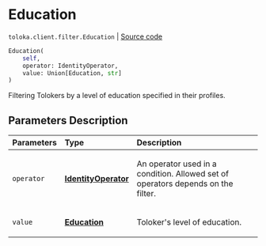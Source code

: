 # Education
`toloka.client.filter.Education` | [Source code](https://github.com/Toloka/toloka-kit/blob/v1.2.0/src/client/filter.py#L293)

```python
Education(
    self,
    operator: IdentityOperator,
    value: Union[Education, str]
)
```

Filtering Tolokers by a level of education specified in their profiles.

## Parameters Description

| Parameters | Type | Description |
| :----------| :----| :-----------|
`operator`|**[IdentityOperator](toloka.client.primitives.operators.IdentityOperator.md)**|<p>An operator used in a condition. Allowed set of operators depends on the filter.</p>
`value`|**[Education](toloka.client.filter.Education.Education.md)**|<p>Toloker&#x27;s level of education.</p>
